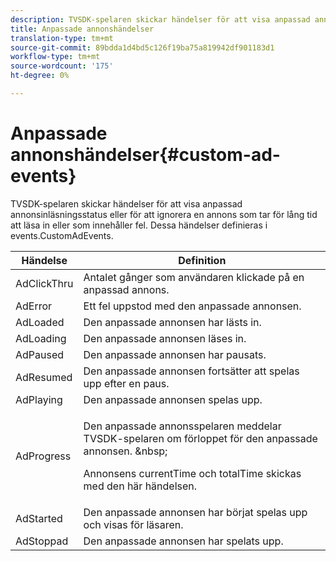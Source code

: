 ```yaml
---
description: TVSDK-spelaren skickar händelser för att visa anpassad annonsinläsningsstatus eller för att ignorera en annons som tar för lång tid att läsa in eller som innehåller fel. Dessa händelser definieras i events.CustomAdEvents.
title: Anpassade annonshändelser
translation-type: tm+mt
source-git-commit: 89bdda1d4bd5c126f19ba75a819942df901183d1
workflow-type: tm+mt
source-wordcount: '175'
ht-degree: 0%

---
```



# Anpassade annonshändelser{#custom-ad-events}

TVSDK-spelaren skickar händelser för att visa anpassad annonsinläsningsstatus eller för att ignorera en annons som tar för lång tid att läsa in eller som innehåller fel. Dessa händelser definieras i events.CustomAdEvents.

<table id="table_718700E0F0B042F882ED131F79E01D4E"> 
 <thead> 
  <tr> 
   <th colname="col1" class="entry"> Händelse </th> 
   <th colname="col2" class="entry"> Definition </th> 
  </tr> 
 </thead>
 <tbody> 
  <tr> 
   <td colname="col1"> <span class="codeph"> AdClickThru  </span> </td> 
   <td colname="col2"> Antalet gånger som användaren klickade på en anpassad annons. </td> 
  </tr> 
  <tr> 
   <td colname="col1"> <span class="codeph"> AdError  </span> </td> 
   <td colname="col2"> Ett fel uppstod med den anpassade annonsen. </td> 
  </tr> 
  <tr> 
   <td colname="col1"> <span class="codeph"> AdLoaded  </span> </td> 
   <td colname="col2"> Den anpassade annonsen har lästs in.  </td> 
  </tr> 
  <tr> 
   <td colname="col1"> <span class="codeph"> AdLoading  </span> </td> 
   <td colname="col2"> Den anpassade annonsen läses in. </td> 
  </tr> 
  <tr> 
   <td colname="col1"> <span class="codeph"> AdPaused  </span> </td> 
   <td colname="col2"> Den anpassade annonsen har pausats. </td> 
  </tr> 
  <tr> 
   <td colname="col1"> <span class="codeph"> AdResumed  </span> </td> 
   <td colname="col2"> Den anpassade annonsen fortsätter att spelas upp efter en paus. </td> 
  </tr> 
  <tr> 
   <td colname="col1"> <span class="codeph"> AdPlaying  </span> </td> 
   <td colname="col2"> Den anpassade annonsen spelas upp. </td> 
  </tr> 
  <tr> 
   <td colname="col1"> <span class="codeph"> AdProgress  </span> </td> 
   <td colname="col2"> <p>Den anpassade annonsspelaren meddelar TVSDK-spelaren om förloppet för den anpassade annonsen. &amp;nbsp; </p> <p>Annonsens <span class="codeph"> currentTime </span> och <span class="codeph"> totalTime </span> skickas med den här händelsen. </p> </td> 
  </tr> 
  <tr> 
   <td colname="col1"> AdStarted </td> 
   <td colname="col2"> Den anpassade annonsen har börjat spelas upp och visas för läsaren.  </td> 
  </tr> 
  <tr> 
   <td colname="col1"> AdStoppad </td> 
   <td colname="col2"> Den anpassade annonsen har spelats upp. </td> 
  </tr> 
 </tbody> 
</table>

<!--<a id="section_027774C2A47C453BA9DED61C6F8567C3"></a>-->

